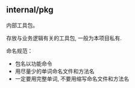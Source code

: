 ## internal/pkg

内部工具包。

存放与业务逻辑有关的工具包, 一般为本项目私有. 

命名规范：

- 包名以功能命令
- 用尽量少的单词命名文件和方法名
- 一定要用完整单词, 不要用缩写命名文件和方法名
